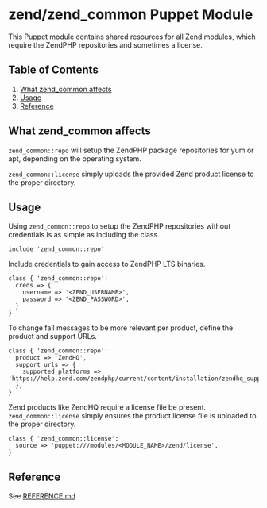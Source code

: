 # zend/zend_common Puppet Module

This Puppet module contains shared resources for all Zend modules, which
require the ZendPHP repositories and sometimes a license.

## Table of Contents

1. [What zend_common affects](#what-zend_common-affects)
1. [Usage](#usage)
1. [Reference](#reference)

## What zend_common affects

`zend_common::repo` will setup the ZendPHP package repositories for yum
or apt, depending on the operating system.

`zend_common::license` simply uploads the provided Zend product license
to the proper directory.

## Usage

Using `zend_common::repo` to setup the ZendPHP repositories without credentials is
as simple as including the class.

```puppet
include 'zend_common::repo'
```

Include credentials to gain access to ZendPHP LTS binaries.

```puppet
class { 'zend_common::repo':
  creds => {
    username => '<ZEND_USERNAME>',
    password => '<ZEND_PASSWORD>',
  }
}
```

To change fail messages to be more relevant per product, define the product and support URLs.

```puppet
class { 'zend_common::repo':
  product => 'ZendHQ',
  support_urls => {
    supported_platforms => 'https://help.zend.com/zendphp/current/content/installation/zendhq_supported_platforms.htm',
  },
}
```

Zend products like ZendHQ require a license file be present. `zend_common::license` simply
ensures the product license file is uploaded to the proper directory.

```puppet
class { 'zend_common::license':
  source => 'puppet:///modules/<MODULE_NAME>/zend/license',
}
```

## Reference

See [REFERENCE.md](./REFERENCE.md)
